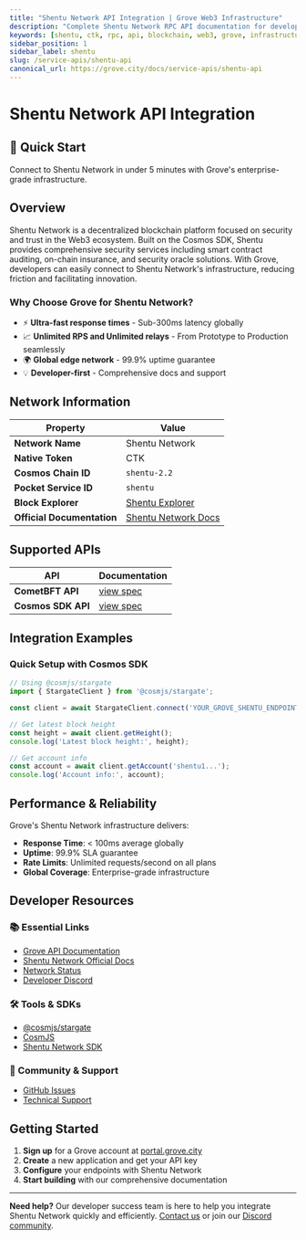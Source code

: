 ```yaml
---
title: "Shentu Network API Integration | Grove Web3 Infrastructure"
description: "Complete Shentu Network RPC API documentation for developers. Fast, reliable Shentu Network blockchain access with Grove's enterprise infrastructure. Get started in minutes."
keywords: [shentu, ctk, rpc, api, blockchain, web3, grove, infrastructure, developers, integration, cosmos, security]
sidebar_position: 1
sidebar_label: shentu
slug: /service-apis/shentu-api
canonical_url: https://grove.city/docs/service-apis/shentu-api
---
```


# Shentu Network API Integration

<div style={{background: "linear-gradient(135deg, #4c51bf 0%, #805ad5 100%)", color: "white", padding: "1.5rem", borderRadius: "8px", margin: "1rem 0"}}>
  <h2 style={{color: "white", marginTop: 0}}>🚀 Quick Start</h2>
  <p style={{marginBottom: 0, fontSize: "1.1rem"}}>Connect to Shentu Network in under 5 minutes with Grove's enterprise-grade infrastructure.</p>
</div>

## Overview

Shentu Network is a decentralized blockchain platform focused on security and trust in the Web3 ecosystem. Built on the Cosmos SDK, Shentu provides comprehensive security services including smart contract auditing, on-chain insurance, and security oracle solutions. With Grove, developers can easily connect to Shentu Network's infrastructure, reducing friction and facilitating innovation.

### Why Choose Grove for Shentu Network?

- ⚡ **Ultra-fast response times** - Sub-300ms latency globally
- 📈 **Unlimited RPS and Unlimited relays** - From Prototype to Production seamlessly
- 🌍 **Global edge network** - 99.9% uptime guarantee
- 💡 **Developer-first** - Comprehensive docs and support

## Network Information

| Property | Value |
|----------|-------|
| **Network Name** | Shentu Network |
| **Native Token** | CTK |
| **Cosmos Chain ID** | `shentu-2.2` |
| **Pocket Service ID** | `shentu` |
| **Block Explorer** | [Shentu Explorer](https://www.mintscan.io/shentu) |
| **Official Documentation** | [Shentu Network Docs](https://docs.shentu.org/) |

## Supported APIs

| API | Documentation |
| --- | ------------- |
| **CometBFT API** | [view spec](../grove-api/api-definition/definition#cosmos--cometbft) |
| **Cosmos SDK API** | [view spec](../grove-api/api-definition/definition#cosmos--cometbft) |

## Integration Examples

### Quick Setup with Cosmos SDK

```javascript
// Using @cosmjs/stargate
import { StargateClient } from '@cosmjs/stargate';

const client = await StargateClient.connect('YOUR_GROVE_SHENTU_ENDPOINT');

// Get latest block height
const height = await client.getHeight();
console.log('Latest block height:', height);

// Get account info
const account = await client.getAccount('shentu1...');
console.log('Account info:', account);
```

## Performance & Reliability

Grove's Shentu Network infrastructure delivers:

- **Response Time**: < 100ms average globally
- **Uptime**: 99.9% SLA guarantee  
- **Rate Limits**: Unlimited requests/second on all plans
- **Global Coverage**: Enterprise-grade infrastructure

## Developer Resources

### 📚 Essential Links
- [Grove API Documentation](../grove-api/overview/grove-api)
- [Shentu Network Official Docs](https://docs.shentu.technology/)
- [Network Status](https://status.grove.city)
- [Developer Discord](https://discord.gg/build-with-grove)

### 🛠️ Tools & SDKs
- [@cosmjs/stargate](https://www.npmjs.com/package/@cosmjs/stargate)
- [CosmJS](https://github.com/cosmos/cosmjs)
- [Shentu Network SDK](https://docs.shentu.technology/)

### 💬 Community & Support
- [GitHub Issues](https://github.com/buildwithgrove/path)  
- [Technical Support](https://discord.com/channels/824324475256438814/1150805396085293106)

## Getting Started

1. **Sign up** for a Grove account at [portal.grove.city](https://portal.grove.city)
2. **Create** a new application and get your API key
3. **Configure** your endpoints with Shentu Network
4. **Start building** with our comprehensive documentation

---

<div style={{background: "#f8f9fa", padding: "1rem", borderLeft: "4px solid #007bff", margin: "1rem 0"}}>
  <strong>Need help?</strong> Our developer success team is here to help you integrate Shentu Network quickly and efficiently. <a href="mailto:portal@grove.city">Contact us</a> or join our <a href="https://discord.gg/build-with-grove">Discord community</a>.
</div>
